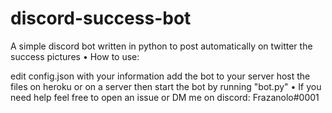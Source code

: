 # discord-success-bot
A simple discord bot written in python to post automatically on twitter the success pictures
• How to use:

edit config.json with your information
add the bot to your server
host the files on heroku or on a server
then start the bot by running "bot.py"
• If you need help feel free to open an issue or DM me on discord: Frazanolo#0001
